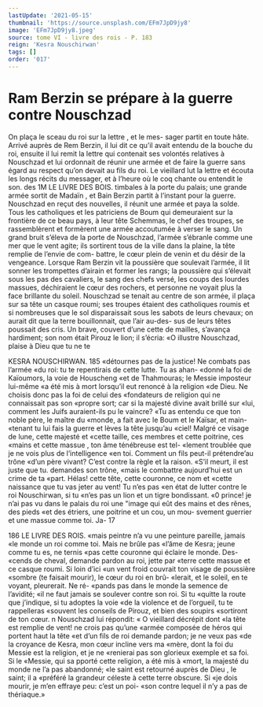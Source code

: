 ```yaml
---
lastUpdate: '2021-05-15'
thumbnail: 'https://source.unsplash.com/EFm7JpD9jy8'
image: 'EFm7JpD9jy8.jpeg'
source: tome VI - livre des rois - P. 183
reign: 'Kesra Nouschirwan'
tags: []
order: '017'
---
```


# Ram Berzin se prépare à la guerre contre Nouschzad

On plaça le sceau du roi sur la lettre , et le mes- sager partit en toute hâte. Arrivé auprès de Rem Berzin, il lui dit ce qu’il avait entendu de la bouche
du roi, ensuite il lui remit la lettre qui contenait ses volontés relatives à Nouschzad et lui ordonnait de réunir une armée et de faire la guerre sans égard au respect qu’on devait au fils du roi. Le vieillard lut
la lettre et écouta les longs récits du messager, et à l’heure où le coq chante ou entendit le son. des
1M LE LIVRE DES BOIS.
timbales à la porte du palais; une grande armée sortit de Madaïn , et Bain Berzin partit à l’instant pour
la guerre.
Nouschzad en reçut des nouvelles, il réunit une armée et paya la solde. Tous les catholiques et les patriciens de Boum qui demeuraient sur la frontière de ce beau pays, à leur tête Schemmas, le chef des troupes, se rassemblèrent et formèrent une armée accoutumée à verser le sang. Un grand bruit s’éleva
de la porte de Nouschzad, l’armée s’ébranle comme
une mer que le vent agite; ils sortirent tous de la ville dans la plaine, la tête remplie de l’envie de com-
battre, le cœur plein de venin et du désir de la vengeance. Lorsque Ram Berzin vit la poussière que soulevait l’armée, il lit sonner les trompettes d’airain
et former les rangs; la poussière qui s’élevait sous les
pas des cavaliers, le sang des chefs versé, les coups des lourdes massues, déchiraient le cœur des rochers,
et personne ne voyait plus la face brillante du soleil. Nouschzad se tenait au centre de son armée, il plaça
sur sa tête un casque roumi; ses troupes étaient des catholiques roumis et si nombreuses que le sol disparaissait sous les sabots de leurs chevaux; on aurait dit que la terre bouillonnait, que l’air au-des-
sus de leurs têtes poussait des cris.
Un brave, couvert d’une cette de mailles, s’avança hardiment; son nom était Pirouz le lion; il s’écria:
«O illustre Nouschzad, plaise à Dieu que tu ne te

KESRA NOUSCHIRWAN. 185 «détournes pas de la justice! Ne combats pas l’armée
«du roi: tu te repentirais de cette lutte. Tu as ahan- «donné la foi de Kaïoumors, la voie de Houscheng
«et de Thahmouras; le Messie imposteur lui-même «a été mis à mort lorsqu’il eut renoncé à la religion
«de Dieu. Ne choisis donc pas la foi de celui des «fondateurs de religion qui ne connaissait pas son «propre sort; car si la majesté divine avait brillé sur «lui, comment les Juifs auraient-ils pu le vaincre? «Tu as entendu ce que ton noble père, le maître du «monde, a fait avec le Boum et le Kaïsar, et main- «tenant tu lui fais la guerre et lèves la tête jusqu’au
«ciel! Malgré ce visage de lune, cette majesté et «cette taille, ces membres et cette poitrine, ces «mains et cette massue , ton âme ténébreuse est tel- «lement troublée que je ne vois plus de l’intelligence
«en toi. Comment un fils peut-il prétendre’au trône «d’un père vivant? C’est contre la règle et la raison.
«S’il meurt, il est juste que tu. demandes son trône, «mais le combattre aujourd’hui est un crime de ta «part. Hélas! cette tête, cette couronne, ce nom et «cette naissance que tu vas jeter au vent! Tu n’es pas «en état de lutter contre le roi Nouschirwan, si tu «n’es pas un lion et un tigre bondissant.
«0 prince! je n’ai pas vu dans le palais du roi une "image qui eût des mains et des rênes, des pieds «et des étriers, une poitrine et un cou, un mou- svement guerrier et une massue comme toi. Ja-
17

186 LE LIVRE DES ROIS.
«mais peintre n’a vu une peinture pareille, jamais
«le monde un roi comme toi. Mais ne brûle pas «l’âme de Kesra; jeune comme tu es, ne ternis
«pas cette couronne qui éclaire le monde. Des- «cends de cheval, demande pardon au roi, jette par «terre cette massue et ce casque roumi. Si loin d’ici «un vent froid couvrait ton visage de poussière «sombre (te faisait mourir), le cœur du roi en brû- «lerait, et le soleil, en te voyant, pleurerait. Ne ré- «pands pas dans le monde la semence de l’avidité;
«il ne faut jamais se soulever contre son roi. Si tu «quitte la route que j’indique, si tu adoptes la voie «de la violence et de l’orgueil, tu te rappelleras «souvent les conseils de Pirouz, et bien des soupirs «sortiront de ton cœur. n
Nouschzad lui répondit: « O vieillard décrépit dont
«la tête est remplie de vent! ne crois pas qu’une «armée composée de héros qui portent haut la tête
«et d’un fils de roi demande pardon; je ne veux pas «de la croyance de Kesra, mon cœur incline vers ma «mère, dont la foi du Messie est la religion, et je ne «renierai pas son glorieux exemple et sa foi. Si le «Messie, qui sa pporté cette religion, a été mis à
«mort, la majesté du monde ne l’a pas abandonné;
«le saint est retourné auprès de Dieu , le saint; il a «préféré la grandeur céleste à cette terre obscure. Si
«je dois mourir, je m’en effraye peu: c’est un poi-
«son contre lequel il n’y a pas de thériaque.»
